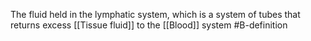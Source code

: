 The fluid held in the lymphatic system, which is a system of tubes that returns excess [[Tissue fluid]] to the [[Blood]] system
#B-definition 
